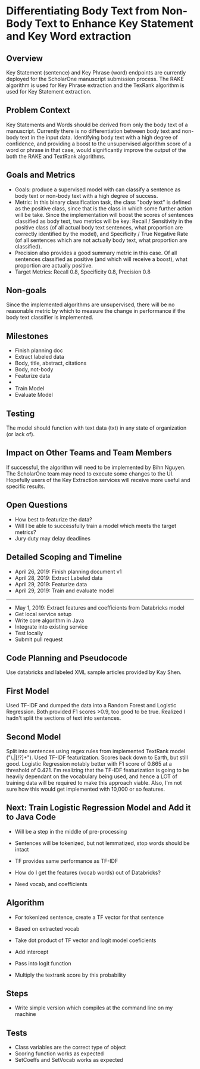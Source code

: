 # Differentiating Body Text from Non-Body Text to Enhance Key Statement and Key Word extraction

## Overview
Key Statement (sentence) and Key Phrase (word) endpoints are currently deployed for the ScholarOne manuscript submission process. The RAKE algorithm is used for Key Phrase extraction and the TexRank algorithm is used for Key Statement extraction. 

## Problem Context
Key Statements and Words should be derived from only the body text of a manuscript. Currently there is no differentiation between body text and non-body text in the input data. Identifying body text with a high degree of confidence, and providing a boost to the unsupervised algorithm score of a word or phrase in that case, would significantly improve the output of the both the RAKE and TextRank algorithms.

## Goals and Metrics
* Goals: produce a supervised model with can classify a sentence as body text or non-body text with a high degree of success.
* Metric: In this binary classification task, the class "body text" is defined as the positive class, since that is the class in which some further action will be take. Since the implementation will boost the scores of sentences classified as body text, two metrics will be key: Recall / Sensitivity in the positive class (of all actual body text sentences, what proportion are correctly identified by the model), and Specificity / True Negative Rate (of all sentences which are not actually body text, what proportion are classified). 
* Precision also provides a good summary metric in this case. Of all sentences classified as positive (and which will receive a boost), what proportion are actually positive. 
* Target Metrics: Recall 0.8, Specificity 0.8, Precision 0.8

## Non-goals
Since the implemented algorithms are unsupervised, there will be no reasonable metric by which to measure the change in performance if the body text classifier is implemented.

## Milestones
* Finish planning doc
* Extract labeled data
 * Body, title, abstract, citations
 * Body, not-body
* Featurize data
 * 
* Train Model
* Evaluate Model

## Testing
The model should function with text data (txt) in any state of organization (or lack of).

## Impact on Other Teams and Team Members
If successful, the algorithm will need to be implemented by Bihn Nguyen. The ScholarOne team may need to execute some changes to the UI. Hopefully users of the Key Extraction services will receive more useful and specific results.

## Open Questions
* How best to featurize the data?
* Will I be able to successfully train a model which meets the target metrics?
* Jury duty may delay deadlines

## Detailed Scoping and Timeline
* April 26, 2019: Finish planning document v1
* April 28, 2019: Extract Labeled data 
* April 29, 2019: Featurize data
* April 29, 2019: Train and evaluate model
--------
* May 1, 2019: Extract features and coefficients from Databricks model
* Get local service setup
* Write core algorithm in Java
* Integrate into existing service
* Test locally
* Submit pull request

## Code Planning and Pseudocode
Use databricks and labeled XML sample articles provided by Kay Shen.

## First Model
Used TF-IDF and dumped the data into a Random Forest and Logistic Regression. Both provided F1 scores >0.9, too good to be true. Realized I hadn't split the sections of text into sentences.

## Second Model
Split into sentences using regex rules from implemented TextRank model ("\\.|[!?]+"). Used TF-IDF featurization. Scores back down to Earth, but still good. Logistic Regression notably better with F1 score of 0.865 at a threshold of 0.421. I'm realizing that the TF-IDF featurization is going to be heavily dependant on the vocabulary being used, and hence a LOT of training data will be required to make this approach viable. Also, I'm not sure how this would get implemented with 10,000 or so features.

## Next: Train Logistic Regression Model and Add it to Java Code
* Will be a step in the middle of pre-processing

* Sentences will be tokenized, but not lemmatized, stop words should be intact

* TF provides same performance as TF-IDF

* How do I get the features (vocab words) out of Databricks?
 * Need vocab, and coefficients

## Algorithm
* For tokenized sentence, create a TF vector for that sentence
 * Based on extracted vocab

* Take dot product of TF vector and logit model coeficients
 * Add intercept

* Pass into logit function
 * Multiply the textrank score by this probability

## Steps
* Write simple version which compiles at the command line on my machine

## Tests
* Class variables are the correct type of object
* Scoring function works as expected
* SetCoeffs and SetVocab works as expected



